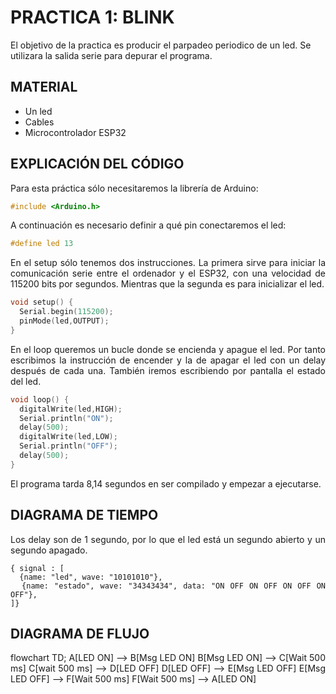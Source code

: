 # PRACTICA 1: BLINK
El objetivo de la practica es producir el parpadeo periodico de un led. Se utilizara la salida serie para depurar el programa.


## MATERIAL
- Un led
- Cables
- Microcontrolador ESP32

## EXPLICACIÓN DEL CÓDIGO

Para esta práctica sólo necesitaremos la librería de Arduino:
```cpp 
#include <Arduino.h>
```
A continuación es necesario definir a qué pin conectaremos el led:
```cpp
#define led 13
```
<div align="justify">
En el setup sólo tenemos dos instrucciones. La primera sirve para iniciar la comunicación serie entre el ordenador y el ESP32, con una velocidad de 115200 bits por segundos.
Mientras que la segunda es para inicializar el led.
<div>

```cpp
void setup() {
  Serial.begin(115200);
  pinMode(led,OUTPUT);
}
```
En el loop queremos un bucle donde se encienda y apague el led. Por tanto escribimos la instrucción de encender y la de apagar el led con un delay después de cada una. También iremos escribiendo por pantalla el estado del led.
```cpp
void loop() {
  digitalWrite(led,HIGH);
  Serial.println("ON");
  delay(500);
  digitalWrite(led,LOW);
  Serial.println("OFF");
  delay(500);
}
 ``` 
El programa tarda 8,14 segundos en ser compilado y empezar a ejecutarse.

 ## DIAGRAMA DE TIEMPO 
 Los delay son de 1 segundo, por lo que el led está un segundo abierto y un segundo apagado.

```wavedrom
{ signal : [
  {name: "led", wave: "10101010"},
  {name: "estado", wave: "34343434", data: "ON OFF ON OFF ON OFF ON OFF"},
]}
```

 ## DIAGRAMA DE FLUJO

 <div class="mermaid" >
flowchart TD;
     A[LED ON] --> B[Msg LED ON]
     B[Msg LED ON] --> C[Wait 500 ms]
     C[wait 500 ms] --> D[LED OFF]
     D[LED OFF] --> E[Msg LED OFF]
     E[Msg LED OFF] --> F[Wait 500 ms]
     F[Wait 500 ms] --> A[LED ON]
</div>

 

